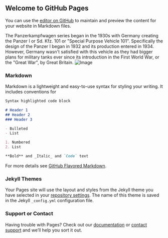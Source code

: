 ## Welcome to GitHub Pages

You can use the [editor on GitHub](https://github.com/JoshP8076/panzerkampfwagen/edit/master/index.md) to maintain and preview the content for your website in Markdown files.

The Panzerkampfwagen series began in the 1930s with Germany creating the Panzer I or Sd. Kfz. 101 or "Special Purpose Vehicle 101". Specifically the design of the Panzer I began in 1932 and its production entered in 1934. However, Germany wasn't satisfied with this vehicle as they had bigger plans for military tanks ever since its introduction in the First World War, or the "Great War", by Great Britain.
![Image](http://www.tanks-encyclopedia.com/wp-content/uploads/2016/03/Panzerkampfwagen_I_Ausf_A.jpg)
### Markdown

Markdown is a lightweight and easy-to-use syntax for styling your writing. It includes conventions for

```markdown
Syntax highlighted code block

# Header 1
## Header 2
### Header 3

- Bulleted
- List

1. Numbered
2. List

**Bold** and _Italic_ and `Code` text
```



For more details see [GitHub Flavored Markdown](https://guides.github.com/features/mastering-markdown/).

### Jekyll Themes

Your Pages site will use the layout and styles from the Jekyll theme you have selected in your [repository settings](https://github.com/JoshP8076/panzerkampfwagen/settings). The name of this theme is saved in the Jekyll `_config.yml` configuration file.

### Support or Contact

Having trouble with Pages? Check out our [documentation](https://help.github.com/categories/github-pages-basics/) or [contact support](https://github.com/contact) and we’ll help you sort it out.
